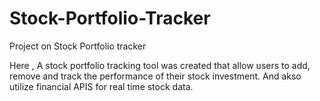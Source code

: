 # Stock-Portfolio-Tracker
Project on Stock Portfolio tracker

Here , A stock portfolio tracking tool was created that allow users to add, remove and track the performance of their stock investment. And akso utilize financial APIS for real time stock data.
